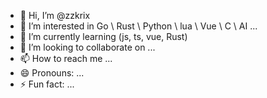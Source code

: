- 👋 Hi, I’m @zzkrix
- 👀 I’m interested in Go \ Rust \ Python \ lua \ Vue \ C \ AI ...
- 🌱 I’m currently learning (js, ts, vue, Rust)
- 💞️ I’m looking to collaborate on ...
- 📫 How to reach me ...
- 😄 Pronouns: ...
- ⚡ Fun fact: ...

<!---
zzkrix/zzkrix is a ✨ special ✨ repository because its `README.md` (this file) appears on your GitHub profile.
You can click the Preview link to take a look at your changes.
--->

